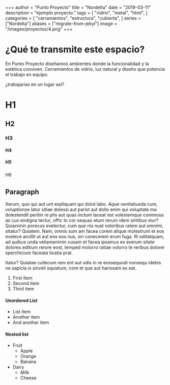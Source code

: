 +++
author = "Punto Proyecto"
title = "Nordelta"
date = "2019-03-11"
description = "ejemplo proyecto."
tags = [
    "vidrio",
    "metal",
    "html",
]
categories = [
    "cerramientos",
    "estructura",
    "cubierta",
]
series = ["Nordelta"]
aliases = ["migrate-from-jekyl"]
image = "/images/proyectos/4.png"
+++

# ¿Qué te transmite este espacio?
En Punto Proyecto diseñamos ambientes donde la funcionalidad y la estética conviven. Cerramientos de vidrio, luz natural y diseño que potencia el trabajo en equipo.


 ¿trabajarías en un lugar así?

# H1
## H2
### H3
#### H4
##### H5
###### H6

## Paragraph

Xerum, quo qui aut unt expliquam qui dolut labo. Aque venitatiusda cum, voluptionse latur sitiae dolessi aut parist aut dollo enim qui voluptate ma dolestendit peritin re plis aut quas inctum laceat est volestemque commosa as cus endigna tectur, offic to cor sequas etum rerum idem sintibus eiur? Quianimin porecus evelectur, cum que nis nust voloribus ratem aut omnimi, sitatur? Quiatem. Nam, omnis sum am facea corem alique molestrunt et eos evelece arcillit ut aut eos eos nus, sin conecerem erum fuga. Ri oditatquam, ad quibus unda veliamenimin cusam et facea ipsamus es exerum sitate dolores editium rerore eost, temped molorro ratiae volorro te reribus dolorer sperchicium faceata tiustia prat.

Itatur? Quiatae cullecum rem ent aut odis in re eossequodi nonsequ idebis ne sapicia is sinveli squiatum, core et que aut hariosam ex eat.


1. First item
2. Second item
3. Third item

#### Unordered List

* List item
* Another item
* And another item

#### Nested list

* Fruit
  * Apple
  * Orange
  * Banana
* Dairy
  * Milk
  * Cheese
